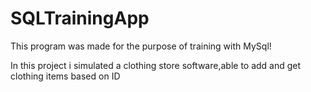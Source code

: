 # SQLTrainingApp

This program was made for the purpose of training with MySql!


In this project i simulated a clothing store software,able to add and get clothing items based on ID

